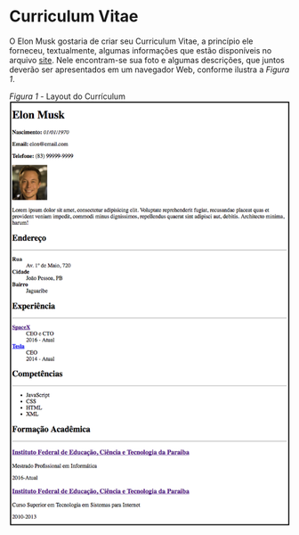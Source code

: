 # Curriculum Vitae

O Elon Musk gostaria de criar seu Curriculum Vitae, a princípio ele forneceu, textualmente, algumas informações que estão disponíveis no arquivo [site](site.zip). Nele encontram-se sua foto e algumas descrições, que juntos deverão ser apresentados em um navegador Web, conforme ilustra a *Figura 1*.

*Figura 1* - Layout do Currículum
![Layout Curriculum](screen.png)
